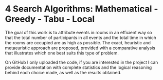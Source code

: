 # 4 Search Algorithms: Mathematical - Greedy - Tabu - Local

The goal of this work is to attribute events in rooms in an efficient way so that the total number of participants in all events and the total time in which the rooms are occupied are as high as possible. The exact, heuristic and metaeuristic approach are proposed, provided with a comparative analysis that illustrates which one best suits this type of problem.

On GitHub I only uploaded the code, if you are interested in the project I can provide documentation with complete statistics and the logical reasoning behind each choice made, as well as the results obtained.
